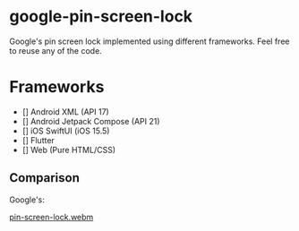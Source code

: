 # google-pin-screen-lock

Google's pin screen lock implemented using different frameworks. Feel free to reuse any of the code.

# Frameworks

- [] Android XML (API 17)
- [] Android Jetpack Compose (API 21)
- [] iOS SwiftUI (iOS 15.5)
- [] Flutter
- [] Web (Pure HTML/CSS)

## Comparison

Google's:

[pin-screen-lock.webm](https://github.com/user-attachments/assets/5546ec9a-2ff7-4cd0-8385-b6b3f7c3127f)
